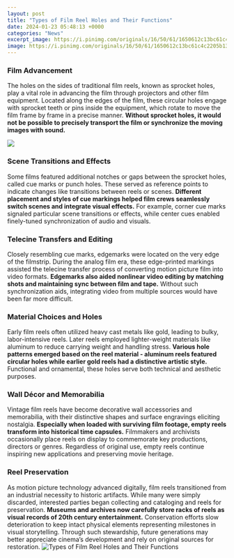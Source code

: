 ```yaml
---
layout: post
title: "Types of Film Reel Holes and Their Functions"
date: 2024-01-23 05:48:13 +0000
categories: "News"
excerpt_image: https://i.pinimg.com/originals/16/50/61/1650612c13bc61c4c2205b13bb97546a.jpg
image: https://i.pinimg.com/originals/16/50/61/1650612c13bc61c4c2205b13bb97546a.jpg
---
```


### Film Advancement
The holes on the sides of traditional film reels, known as sprocket holes, play a vital role in advancing the film through projectors and other film equipment. Located along the edges of the film, these circular holes engage with sprocket teeth or pins inside the equipment, which rotate to move the film frame by frame in a precise manner. **Without sprocket holes, it would not be possible to precisely transport the film or synchronize the moving images with sound.**

![](https://www.transferhouse.co.uk/site_images/standardandsuper8.gif)
### Scene Transitions and Effects 
Some films featured additional notches or gaps between the sprocket holes, called cue marks or punch holes. These served as reference points to indicate changes like transitions between reels or scenes. **Different placement and styles of cue markings helped film crews seamlessly switch scenes and integrate visual effects.** For example, corner cue marks signaled particular scene transitions or effects, while center cues enabled finely-tuned synchronization of audio and visuals. 
### Telecine Transfers and Editing
Closely resembling cue marks, edgemarks were located on the very edge of the filmstrip. During the analog film era, these edge-printed markings assisted the telecine transfer process of converting motion picture film into video formats. **Edgemarks also aided nonlinear video editing by matching shots and maintaining sync between film and tape.** Without such synchronization aids, integrating video from multiple sources would have been far more difficult.
### Material Choices and Holes
Early film reels often utilized heavy cast metals like gold, leading to bulky, labor-intensive reels. Later reels employed lighter-weight materials like aluminum to reduce carrying weight and handling stress. **Various hole patterns emerged based on the reel material - aluminum reels featured circular holes while earlier gold reels had a distinctive artistic style.** Functional and ornamental, these holes serve both technical and aesthetic purposes.
### Wall Décor and Memorabilia  
Vintage film reels have become decorative wall accessories and memorabilia, with their distinctive shapes and surface engravings eliciting nostalgia. **Especially when loaded with surviving film footage, empty reels transform into historical time capsules.** Filmmakers and archivists occasionally place reels on display to commemorate key productions, directors or genres. Regardless of original use, empty reels continue inspiring new applications and preserving movie heritage.
### Reel Preservation  
As motion picture technology advanced digitally, film reels transitioned from an industrial necessity to historic artifacts. While many were simply discarded, interested parties began collecting and cataloging and reels for preservation. **Museums and archives now carefully store racks of reels as visual records of 20th century entertainment.** Conservation efforts slow deterioration to keep intact physical elements representing milestones in visual storytelling. Through such stewardship, future generations may better appreciate cinema’s development and rely on original sources for restoration.
![Types of Film Reel Holes and Their Functions](https://i.pinimg.com/originals/16/50/61/1650612c13bc61c4c2205b13bb97546a.jpg)